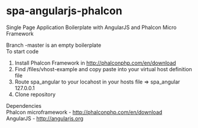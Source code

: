 spa-angularjs-phalcon
=====================

Single Page Application Boilerplate with AngularJS and Phalcon Micro Framework

Branch -master is an empty boilerplate<br />
To start code

1. Install Phalcon Framework in http://phalconphp.com/en/download
2. Find  /files/vhost-example and copy paste into your virtual host definition file
3. Route spa_angular to your locahost in your hosts file =>   spa_angular 127.0.0.1
3. Clone repository

Dependencies<br />
Phalcon microframework - http://phalconphp.com/en/download <br />
AngularJS - http://angularjs.org
